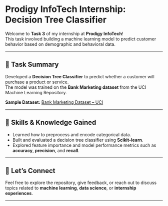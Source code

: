 # Prodigy InfoTech Internship: Decision Tree Classifier

Welcome to **Task 3** of my internship at **Prodigy InfoTech**!  
This task involved building a machine learning model to predict customer behavior based on demographic and behavioral data.

---

## 🌳 Task Summary

Developed a **Decision Tree Classifier** to predict whether a customer will purchase a product or service.  
The model was trained on the **Bank Marketing dataset** from the UCI Machine Learning Repository.

**Sample Dataset:** [Bank Marketing Dataset – UCI](https://archive.ics.uci.edu/ml/datasets/Bank+Marketing)

---

## 🧠 Skills & Knowledge Gained

- Learned how to preprocess and encode categorical data.
- Built and evaluated a decision tree classifier using **Scikit-learn**.
- Explored feature importance and model performance metrics such as **accuracy**, **precision**, and **recall**.

---

## 🤝 Let’s Connect

Feel free to explore the repository, give feedback, or reach out to discuss topics related to **machine learning**, **data science**, or **internship experiences**.

---
